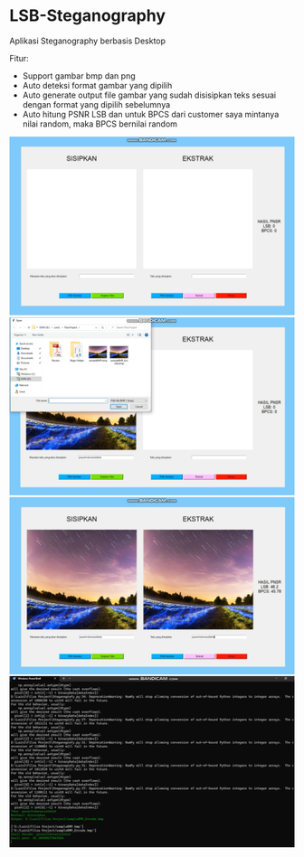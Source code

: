 # LSB-Steganography
Aplikasi Steganography berbasis Desktop

Fitur:
- Support gambar bmp dan png
- Auto deteksi format gambar yang dipilih
- Auto generate output file gambar yang sudah disisipkan teks sesuai dengan format yang dipilih sebelumnya
- Auto hitung PSNR LSB dan untuk BPCS dari customer saya mintanya nilai random, maka BPCS bernilai random

![image description](https://github.com/Tektek9/LSB-Steganography/blob/main/1.png)
![image description](https://github.com/Tektek9/LSB-Steganography/blob/main/2.png)
![image description](https://github.com/Tektek9/LSB-Steganography/blob/main/3.png)
![image description](https://github.com/Tektek9/LSB-Steganography/blob/main/4.png)